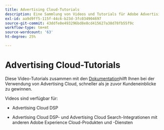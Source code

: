 ```yaml
---
title: Advertising Cloud-Tutorials
description: Eine Sammlung von Videos und Tutorials für Adobe Advertising Cloud.
exl-id: aa9d9ff5-115f-44c6-b23d-3fc034904697
source-git-commit: 43ddfe0e493296bd8e8cd415627a38d78fb55f9c
workflow-type: tm+mt
source-wordcount: '63'
ht-degree: 25%

---
```


# Advertising Cloud-Tutorials

Diese Video-Tutorials zusammen mit den [Dokumentation](https://experienceleague.adobe.com/docs/advertising-cloud.html)hilft Ihnen bei der Verwendung von Advertising Cloud, schneller als je zuvor Kundeneinblicke zu gewinnen.

Videos sind verfügbar für:

* Advertising Cloud DSP

* Advertising Cloud DSP- und Advertising Cloud Search-Integrationen mit anderen Adobe Experience Cloud-Produkten und -Diensten

<!--
See other -learn tutorials landing pages to get ideas for additional content
-->
